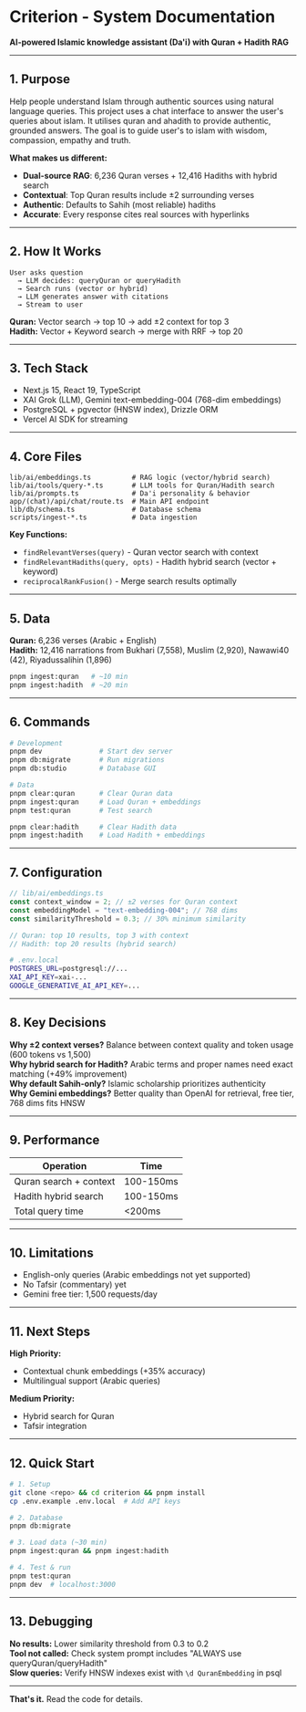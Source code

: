# Criterion - System Documentation

**AI-powered Islamic knowledge assistant (Da'i) with Quran + Hadith RAG**

---

## 1. Purpose

Help people understand Islam through authentic sources using natural language queries. This project uses a chat interface to answer the user's queries about islam. It utilises quran and ahadith to provide authentic, grounded answers. The goal is to guide user's to islam with wisdom, compassion, empathy and truth.

**What makes us different:**

- **Dual-source RAG**: 6,236 Quran verses + 12,416 Hadiths with hybrid search
- **Contextual**: Top Quran results include ±2 surrounding verses
- **Authentic**: Defaults to Sahih (most reliable) hadiths
- **Accurate**: Every response cites real sources with hyperlinks

---

## 2. How It Works

```
User asks question
  → LLM decides: queryQuran or queryHadith
  → Search runs (vector or hybrid)
  → LLM generates answer with citations
  → Stream to user
```

**Quran:** Vector search → top 10 → add ±2 context for top 3  
**Hadith:** Vector + Keyword search → merge with RRF → top 20

---

## 3. Tech Stack

- Next.js 15, React 19, TypeScript
- XAI Grok (LLM), Gemini text-embedding-004 (768-dim embeddings)
- PostgreSQL + pgvector (HNSW index), Drizzle ORM
- Vercel AI SDK for streaming

---

## 4. Core Files

```
lib/ai/embeddings.ts          # RAG logic (vector/hybrid search)
lib/ai/tools/query-*.ts       # LLM tools for Quran/Hadith search
lib/ai/prompts.ts             # Da'i personality & behavior
app/(chat)/api/chat/route.ts  # Main API endpoint
lib/db/schema.ts              # Database schema
scripts/ingest-*.ts           # Data ingestion
```

**Key Functions:**

- `findRelevantVerses(query)` - Quran vector search with context
- `findRelevantHadiths(query, opts)` - Hadith hybrid search (vector + keyword)
- `reciprocalRankFusion()` - Merge search results optimally

---

## 5. Data

**Quran:** 6,236 verses (Arabic + English)  
**Hadith:** 12,416 narrations from Bukhari (7,558), Muslim (2,920), Nawawi40 (42), Riyadussalihin (1,896)

```bash
pnpm ingest:quran   # ~10 min
pnpm ingest:hadith  # ~20 min
```

---

## 6. Commands

```bash
# Development
pnpm dev              # Start dev server
pnpm db:migrate       # Run migrations
pnpm db:studio        # Database GUI

# Data
pnpm clear:quran      # Clear Quran data
pnpm ingest:quran     # Load Quran + embeddings
pnpm test:quran       # Test search

pnpm clear:hadith     # Clear Hadith data
pnpm ingest:hadith    # Load Hadith + embeddings
```

---

## 7. Configuration

```typescript
// lib/ai/embeddings.ts
const context_window = 2; // ±2 verses for Quran context
const embeddingModel = "text-embedding-004"; // 768 dims
const similarityThreshold = 0.3; // 30% minimum similarity

// Quran: top 10 results, top 3 with context
// Hadith: top 20 results (hybrid search)
```

```bash
# .env.local
POSTGRES_URL=postgresql://...
XAI_API_KEY=xai-...
GOOGLE_GENERATIVE_AI_API_KEY=...
```

---

## 8. Key Decisions

**Why ±2 context verses?** Balance between context quality and token usage (600 tokens vs 1,500)  
**Why hybrid search for Hadith?** Arabic terms and proper names need exact matching (+49% improvement)  
**Why default Sahih-only?** Islamic scholarship prioritizes authenticity  
**Why Gemini embeddings?** Better quality than OpenAI for retrieval, free tier, 768 dims fits HNSW

---

## 9. Performance

| Operation              | Time      |
| ---------------------- | --------- |
| Quran search + context | 100-150ms |
| Hadith hybrid search   | 100-150ms |
| Total query time       | <200ms    |

---

## 10. Limitations

- English-only queries (Arabic embeddings not yet supported)
- No Tafsir (commentary) yet
- Gemini free tier: 1,500 requests/day

---

## 11. Next Steps

**High Priority:**

- Contextual chunk embeddings (+35% accuracy)
- Multilingual support (Arabic queries)

**Medium Priority:**

- Hybrid search for Quran
- Tafsir integration

---

## 12. Quick Start

```bash
# 1. Setup
git clone <repo> && cd criterion && pnpm install
cp .env.example .env.local  # Add API keys

# 2. Database
pnpm db:migrate

# 3. Load data (~30 min)
pnpm ingest:quran && pnpm ingest:hadith

# 4. Test & run
pnpm test:quran
pnpm dev  # localhost:3000
```

---

## 13. Debugging

**No results:** Lower similarity threshold from 0.3 to 0.2  
**Tool not called:** Check system prompt includes "ALWAYS use queryQuran/queryHadith"  
**Slow queries:** Verify HNSW indexes exist with `\d QuranEmbedding` in psql

---

**That's it.** Read the code for details.
